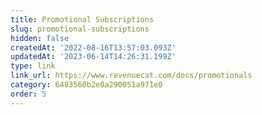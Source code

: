 ```yaml
---
title: Promotional Subscriptions
slug: promotional-subscriptions
hidden: false
createdAt: '2022-08-16T13:57:03.093Z'
updatedAt: '2023-06-14T14:26:31.199Z'
type: link
link_url: https://www.revenuecat.com/docs/promotionals
category: 6483560b2e0a290051a971e0
order: 5
---
```

